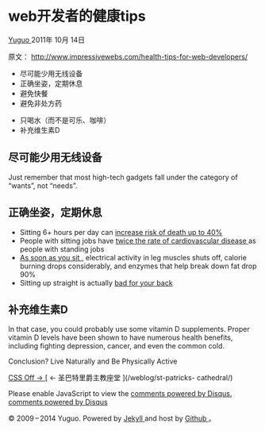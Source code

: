 #  web开发者的健康tips

[ Yuguo ](http://yuguo.us) 2011年 10月 14日

原文： [ http://www.impressivewebs.com/health-tips-for-web-developers/
](http://www.impressivewebs.com/health-tips-for-web-developers/) <ul> <li>
尽可能少用无线设备</li> <li>正确坐姿，定期休息</li> <li>避免快餐</li> <li>避免非处方药</li>
<li>只喝水（而不是可乐、咖啡）</li> <li>补充维生素D</li></ul><h2>尽可能少用无线设备</h2> Just remember
that most high-tech gadgets fall under the category of “wants”, not “needs”.

##  正确坐姿，定期休息

  * Sitting 6+ hours per day can [ increase risk of death up to 40% ](http://bjsm.bmj.com/content/43/2/81.full)
  * People with sitting jobs have [ twice the rate of cardiovascular disease ](http://diabetes.diabetesjournals.org/content/56/11/2655.long) as people with standing jobs 
  * [ As soon as you sit ](http://www.nytimes.com/2011/04/17/magazine/mag-17sitting-t.html?_r=1) , electrical activity in leg muscles shuts off, calorie burning drops considerably, and enzymes that help break down fat drop 90% 
  * Sitting up straight is actually [ bad for your back ](http://news.bbc.co.uk/2/hi/6187080.stm)

##  补充维生素D

In that case, you could probably use some vitamin D supplements. Proper
vitamin D levels have been shown to have numerous health benefits, including
fighting depression, cancer, and even the common cold.

Conclusion? Live Naturally and Be Physically Active

[ CSS Off → ](/weblog/css-off/) [ ← 圣巴特里爵主教座堂 ](/weblog/st-patricks-
cathedral/)

Please enable JavaScript to view the [ comments powered by Disqus.
](http://disqus.com/?ref_noscript) [ comments powered by  Disqus
](http://disqus.com)

© 2009 – 2014 Yuguo. Powered by [ Jekyll ](https://github.com/mojombo/jekyll)
and host by [ Github ](https://github.com/yuguo) 。

